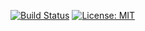 [![Build Status](https://travis-ci.com/uyen9vba/Oesbot.svg?branch=master)](https://travis-ci.com/uyen9vba/Oesbot)
[![License: MIT](https://img.shields.io/badge/License-MIT-yellow.svg)](https://opensource.org/licenses/MIT)